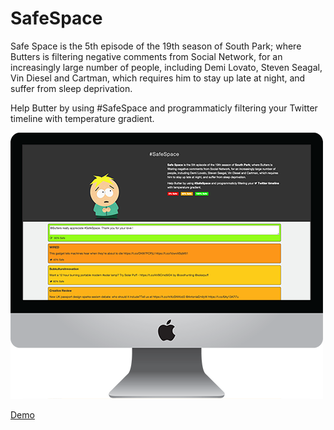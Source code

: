 # SafeSpace

Safe Space is the 5th episode of the 19th season of South Park; where Butters is filtering negative comments from Social Network, for an increasingly large number of people, including Demi Lovato, Steven Seagal, Vin Diesel and Cartman, which requires him to stay up late at night, and suffer from sleep deprivation.

Help Butter by using #SafeSpace and programmaticly filtering your Twitter timeline with temperature gradient.

![alt tag](https://raw.githubusercontent.com/VincentNarbot/SafeSpace/master/img/Mac.png)

[Demo](http://vincent.narbot.com/project/SafeSpace)

